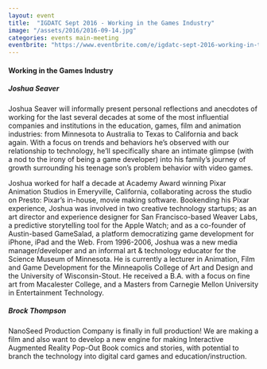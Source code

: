 ```yaml
---
layout: event
title:  "IGDATC Sept 2016 - Working in the Games Industry"
image: "/assets/2016/2016-09-14.jpg"
categories: events main-meeting
eventbrite: "https://www.eventbrite.com/e/igdatc-sept-2016-working-in-the-games-industry-tickets-27438154258?aff=ebdsoporgprofile"
---
```


#### Working in the Games Industry
##### Joshua Seaver

Joshua Seaver will informally present personal reflections and anecdotes of working for the last several decades at some of the most influential companies and institutions in the education, games, film and animation industries: from Minnesota to Australia to Texas to California and back again. With a focus on trends and behaviors he’s observed with our relationship to technology, he’ll specifically share an intimate glimpse (with a nod to the irony of being a game developer) into his family’s journey of growth surrounding his teenage son’s problem behavior with video games.

Joshua worked for half a decade at Academy Award winning Pixar Animation Studios in Emeryville, California, collaborating across the studio on Presto: Pixar’s in-house, movie making software. Bookending his Pixar experience, Joshua was involved in two creative technology startups; as an art director and experience designer for San Francisco-based Weaver Labs, a predictive storytelling tool for the Apple Watch; and as a co-founder of Austin-based GameSalad, a platform democratizing game development for iPhone, iPad and the Web. From 1996-2006, Joshua was a new media manager/developer and an informal art & technology educator for the Science Museum of Minnesota. He is currently a lecturer in Animation, Film and Game Development for the Minneapolis College of Art and Design and the University of Wisconsin-Stout. He received a B.A. with a focus on fine art from Macalester College, and a Masters from Carnegie Mellon University in Entertainment Technology.

##### Brock Thompson

NanoSeed Production Company is finally in full production! We are making a film and also want to develop a new engine for making Interactive Augmented Reality Pop-Out Book comics and stories, with potential to branch the technology into digital card games and education/instruction.
